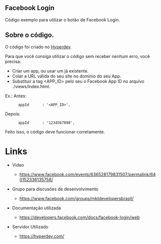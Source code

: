 ## Facebook Login

Código exemplo para utilizar o botão de Facebook Login.

## Sobre o código.

O código foi criado no [Hyperdev](https://hyperdev.com).

Para que você consiga utilizar o código sem receber nenhum erro, você precisa:
 * Criar um app, ou usar um já existente.
 * Colar a URL válida do seu site no dominio do seu App.
 * Substituir a tag <APP_ID> pelo seu o Facebook App ID no arquivo ./views/index.html.

Ex.:
Antes:
```
      appId      : '<APP_ID>',
```
Depois:
```
      appId      : '1234567890',
```

Feito isso, o código deve funcionar corretamente.

# Links

 * Video
    * https://www.facebook.com/events/636528179831507/permalink/640152336135758/﻿

 * Grupo para discusões de desenvolvimento
    * https://www.facebook.com/groups/mktdevelopersbrasil/

 * Documentação utilizada
    * https://developers.facebook.com/docs/facebook-login/web

 * Servidor Utilizado
    * https://hyperdev.com/
